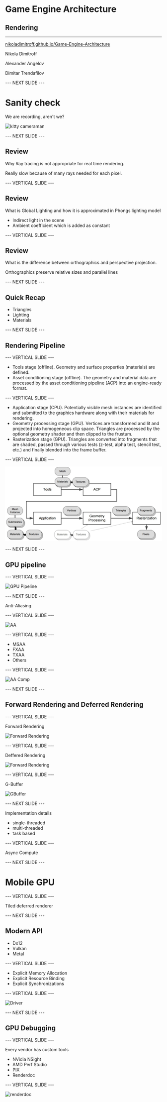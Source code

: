 # Game Engine Architecture

## Rendering

---------------------
[nikoladimitroff.github.io/Game-Engine-Architecture](http://nikoladimitroff.github.io/Game-Engine-Architecture)

Nikola Dimitroff
<a href="mailto:nikola@dimitroff.bg"><i class="fa fa-envelope-o"></i></a>
<a href="https://github.com/nikoladimitroff"><i class="fa fa-github"></i></a>
<a href="https://dimitroff.bg"><i class="fa fa-rss"></i></a>

Alexander Angelov
<a href="mailto:aleksandar.angelovv@gmail.com"><i class="fa fa-envelope-o"></i></a>
<a href="https://github.com/Alekssasho"><i class="fa fa-github"></i></a>

Dimitar Trendafilov
<a href="mailto:dimitar@coherent-labs.com"><i class="fa fa-envelope-o"></i></a>
<a href="https://github.com/dimitarcl"><i class="fa fa-github"></i></a>

--- NEXT SLIDE ---

# Sanity check

We are recording, aren't we?

![kitty cameraman](http://www.catster.com/wp-content/uploads/2015/06/335f4392f011a80324e09f5ace0b3f57.jpg)

--- NEXT SLIDE ---

## Review

Why Ray tracing is not appropriate for real time rendering.

<!-- .element class="fragment" data-fragment-index="0" --> Really slow because of many rays needed for each pixel.

--- VERTICAL SLIDE ---

## Review

What is Global Lighting and how it is approximated in Phongs lighting model

* <!-- .element class="fragment" data-fragment-index="0" --> Indirect light in the scene
* <!-- .element class="fragment" data-fragment-index="0" --> Ambient coefficient which is added as constant

--- VERTICAL SLIDE ---

## Review

What is the difference between orthographics and perspective projection.

<!-- .element class="fragment" data-fragment-index="0" --> Orthographics preserve relative sizes and parallel lines

--- NEXT SLIDE ---

## Quick Recap

- Triangles
- Lighting
- Materials

--- NEXT SLIDE ---

## Rendering Pipeline

--- VERTICAL SLIDE ---

- Tools stage (offline). Geometry and surface properties (materials) are defined.
- Asset conditioning stage (offline). The geometry and material data are processed
by the asset conditioning pipeline (ACP) into an engine-ready
format.

--- VERTICAL SLIDE ---

- Application stage (CPU). Potentially visible mesh instances are identified
and submitted to the graphics hardware along with their materials for
rendering.
- Geometry processing stage (GPU). Vertices are transformed and lit and projected
into homogeneous clip space. Triangles are processed by the optional
geometry shader and then clipped to the frustum.
- Rasterization stage (GPU). Triangles are converted into fragments that are
shaded, passed through various tests (z-test, alpha test, stencil test, etc.)
and finally blended into the frame buffer.

--- VERTICAL SLIDE ---

![Pipeline](resources/09.rendering/pipeline.jpg)

--- NEXT SLIDE ---

## GPU pipeline

--- VERTICAL SLIDE ---

![GPU Pipeline](https://traxnet.files.wordpress.com/2011/07/shader_full.jpeg)

--- NEXT SLIDE ---

Anti-Aliasing

--- VERTICAL SLIDE ---

![AA](https://qph.ec.quoracdn.net/main-qimg-10856ecbea4f439fb9fb751d41ff704a)

--- VERTICAL SLIDE ---

- MSAA
- FXAA
- TXAA
- Others

--- VERTICAL SLIDE ---

![AA Comp](http://techreport.com/r.x/gtx-680-followup/txaa-comparo.png)

--- NEXT SLIDE ---

## Forward Rendering and Deferred Rendering

--- VERTICAL SLIDE ---

Forward Rendering

![Forward Rendering](https://cdn.tutsplus.com/gamedev/uploads/2013/11/forward-v2.png)

--- VERTICAL SLIDE ---

Deffered Rendering

![Forward Rendering](https://cdn.tutsplus.com/gamedev/uploads/2013/11/deferred-v2.png)

--- VERTICAL SLIDE ---

G-Buffer

![GBuffer](http://ogldev.atspace.co.uk/www/tutorial35/gbuffer.jpg)


--- NEXT SLIDE ---

Implementation details

- single-threaded
- multi-threaded
- task based

--- VERTICAL SLIDE ---

Async Compute

--- NEXT SLIDE ---

# Mobile GPU

--- VERTICAL SLIDE ---

Tiled deferred renderer

--- NEXT SLIDE ---

## Modern API

- Dx12
- Vulkan
- Metal

--- VERTICAL SLIDE ---

- Explicit Memory Allocation
- Explicit Resource Binding
- Explicit Synchronizations

--- VERTICAL SLIDE ---

![Driver](https://cdn.arstechnica.net/wp-content/uploads/2015/08/Screen-Shot-2015-08-10-at-11.10.00-AM-640x367.png)

--- NEXT SLIDE ---

## GPU Debugging

--- VERTICAL SLIDE ---

Every vendor has custom tools

- NVidia NSight
- AMD Perf Studio
- PIX
- Renderdoc

--- VERTICAL SLIDE ---

![renderdoc](https://www.cryengine.com/assets/images/showcase/fullsize/renderdoc1.png)


